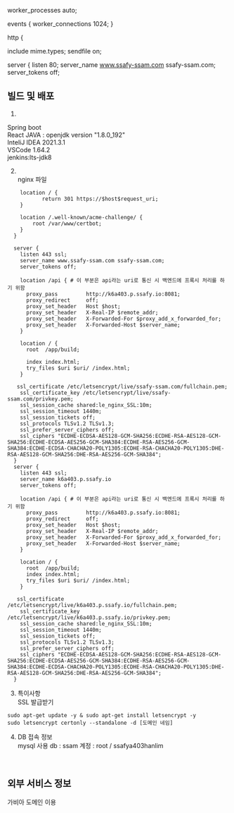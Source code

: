 worker_processes auto;

events { worker_connections 1024; }

http {

  include mime.types;
  sendfile on;

  server {
    listen 80;
    server_name www.ssafy-ssam.com ssafy-ssam.com;
    server_tokens off;
## 빌드 및 배포
1. 

Spring boot  
React
JAVA : openjdk version "1.8.0_192"  
InteliJ IDEA 2021.3.1  
VSCode 1.64.2  
jenkins:lts-jdk8


2. <br>nginx 파일  
```
    location / {
           return 301 https://$host$request_uri;
    }

    location /.well-known/acme-challenge/ {
        root /var/www/certbot;
    }
  }

  server {
    listen 443 ssl;
    server_name www.ssafy-ssam.com ssafy-ssam.com;
    server_tokens off;

    location /api { # 이 부분은 api라는 uri로 통신 시 백엔드에 프록시 처리를 하기 위함
      proxy_pass         http://k6a403.p.ssafy.io:8081;
      proxy_redirect     off;
      proxy_set_header   Host $host;
      proxy_set_header   X-Real-IP $remote_addr;
      proxy_set_header   X-Forwarded-For $proxy_add_x_forwarded_for;
      proxy_set_header   X-Forwarded-Host $server_name;
    }

    location / {
      root  /app/build;

      index index.html;
      try_files $uri $uri/ /index.html;
    }

   ssl_certificate /etc/letsencrypt/live/ssafy-ssam.com/fullchain.pem;
    ssl_certificate_key /etc/letsencrypt/live/ssafy-ssam.com/privkey.pem;
    ssl_session_cache shared:le_nginx_SSL:10m;
    ssl_session_timeout 1440m;
    ssl_session_tickets off;
    ssl_protocols TLSv1.2 TLSv1.3;
    ssl_prefer_server_ciphers off;
    ssl_ciphers "ECDHE-ECDSA-AES128-GCM-SHA256:ECDHE-RSA-AES128-GCM-SHA256:ECDHE-ECDSA-AES256-GCM-SHA384:ECDHE-RSA-AES256-GCM-SHA384:ECDHE-ECDSA-CHACHA20-POLY1305:ECDHE-RSA-CHACHA20-POLY1305:DHE-RSA-AES128-GCM-SHA256:DHE-RSA-AES256-GCM-SHA384";
  }
  server {
    listen 443 ssl;
    server_name k6a403.p.ssafy.io
    server_tokens off;

    location /api { # 이 부분은 api라는 uri로 통신 시 백엔드에 프록시 처리를 하기 위함
      proxy_pass         http://k6a403.p.ssafy.io:8081;
      proxy_redirect     off;
      proxy_set_header   Host $host;
      proxy_set_header   X-Real-IP $remote_addr;
      proxy_set_header   X-Forwarded-For $proxy_add_x_forwarded_for;
      proxy_set_header   X-Forwarded-Host $server_name;
    }

    location / {
      root  /app/build;
      index index.html;
      try_files $uri $uri/ /index.html;
    }

   ssl_certificate /etc/letsencrypt/live/k6a403.p.ssafy.io/fullchain.pem;
    ssl_certificate_key /etc/letsencrypt/live/k6a403.p.ssafy.io/privkey.pem;
    ssl_session_cache shared:le_nginx_SSL:10m;
    ssl_session_timeout 1440m;
    ssl_session_tickets off;
    ssl_protocols TLSv1.2 TLSv1.3;
    ssl_prefer_server_ciphers off;
    ssl_ciphers "ECDHE-ECDSA-AES128-GCM-SHA256:ECDHE-RSA-AES128-GCM-SHA256:ECDHE-ECDSA-AES256-GCM-SHA384:ECDHE-RSA-AES256-GCM-SHA384:ECDHE-ECDSA-CHACHA20-POLY1305:ECDHE-RSA-CHACHA20-POLY1305:DHE-RSA-AES128-GCM-SHA256:DHE-RSA-AES256-GCM-SHA384";
  }
```
3. 특이사항  
 SSL 발급받기
 ```
sudo apt-get update -y & sudo apt-get install letsencrypt -y
sudo letsencrypt certonly --standalone -d [도메인 네임]
 ```

4. DB 접속 정보  
mysql
사용 db : ssam
계정 : root / ssafya403hanlim
<br>

## 외부 서비스 정보
가비아 도메인 이용 
